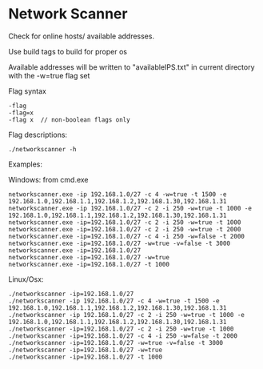 # Network Scanner
Check for online hosts/ available addresses.

Use build tags to build for proper os

Available addresses will be written to "availableIPS.txt" in current directory with the -w=true flag set

Flag syntax
```
-flag
-flag=x
-flag x  // non-boolean flags only
```
Flag descriptions:
```
./networkscanner -h

```
Examples:

Windows: from cmd.exe
```
networkscanner.exe -ip 192.168.1.0/27 -c 4 -w=true -t 1500 -e 192.168.1.0,192.168.1.1,192.168.1.2,192.168.1.30,192.168.1.31
networkscanner.exe -ip 192.168.1.0/27 -c 2 -i 250 -w=true -t 1000 -e 192.168.1.0,192.168.1.1,192.168.1.2,192.168.1.30,192.168.1.31
networkscanner.exe -ip=192.168.1.0/27 -c 2 -i 250 -w=true -t 1000
networkscanner.exe -ip=192.168.1.0/27 -c 2 -i 250 -w=true -t 2000
networkscanner.exe -ip=192.168.1.0/27 -c 4 -i 250 -w=false -t 2000
networkscanner.exe -ip=192.168.1.0/27 -w=true -v=false -t 3000
networkscanner.exe -ip=192.168.1.0/27
networkscanner.exe -ip=192.168.1.0/27 -w=true
networkscanner.exe -ip=192.168.1.0/27 -t 1000
```

Linux/Osx:
```
./networkscanner -ip=192.168.1.0/27
./networkscanner -ip 192.168.1.0/27 -c 4 -w=true -t 1500 -e 192.168.1.0,192.168.1.1,192.168.1.2,192.168.1.30,192.168.1.31
./networkscanner -ip 192.168.1.0/27 -c 2 -i 250 -w=true -t 1000 -e 192.168.1.0,192.168.1.1,192.168.1.2,192.168.1.30,192.168.1.31
./networkscanner -ip=192.168.1.0/27 -c 2 -i 250 -w=true -t 1000
./networkscanner -ip=192.168.1.0/27 -c 4 -i 250 -w=false -t 2000
./networkscanner -ip=192.168.1.0/27 -w=true -v=false -t 3000
./networkscanner -ip=192.168.1.0/27 -w=true
./networkscanner -ip=192.168.1.0/27 -t 1000
```
